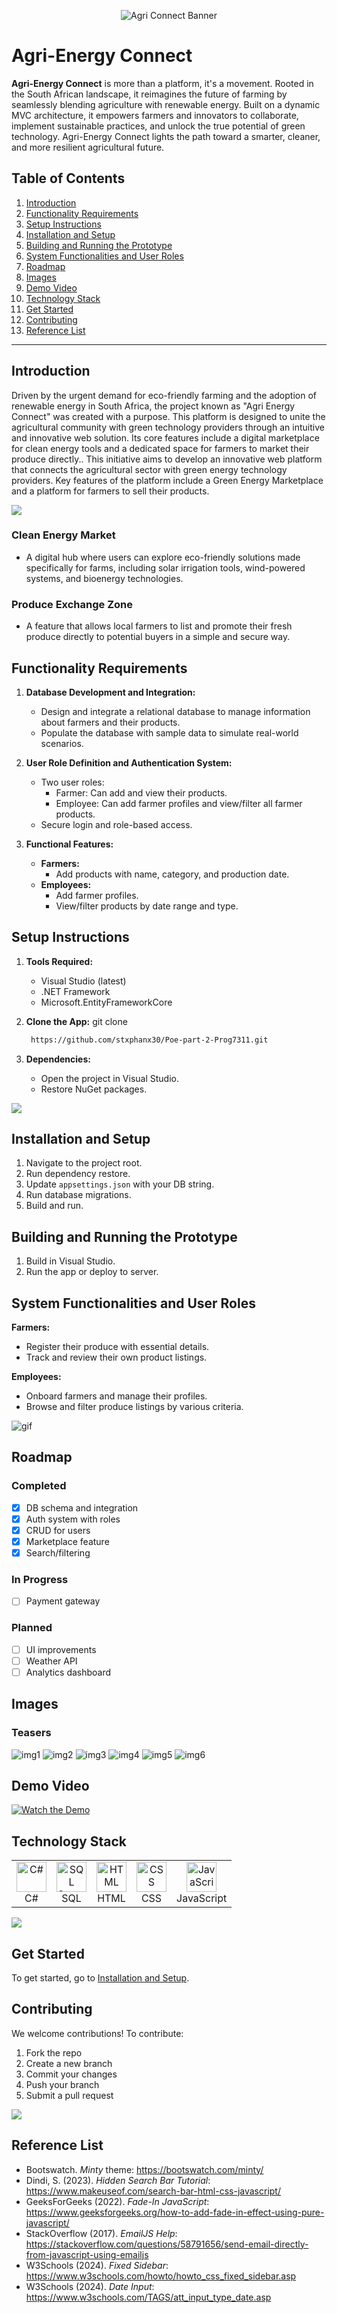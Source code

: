 <p align="center">
  <img src="https://github.com/user-attachments/assets/6f91d2f6-6a1c-438d-8d9b-a0a622ae10d7" alt="Agri Connect Banner" />
</p>

# Agri-Energy Connect

**Agri-Energy Connect** is more than a platform, it's a movement. Rooted in the South African landscape, it reimagines the future of farming by seamlessly blending agriculture with renewable energy. Built on a dynamic MVC architecture, it empowers farmers and innovators to collaborate, implement sustainable practices, and unlock the true potential of green technology. Agri-Energy Connect lights the path toward a smarter, cleaner, and more resilient agricultural future.

## Table of Contents

1. [Introduction](#introduction)
2. [Functionality Requirements](#functionality-requirements)
3. [Setup Instructions](#setup-instructions)
4. [Installation and Setup](#installation-and-setup)
5. [Building and Running the Prototype](#building-and-running-the-prototype)
6. [System Functionalities and User Roles](#system-functionalities-and-user-roles)
7. [Roadmap](#roadmap)
8. [Images](#images)
9. [Demo Video](#demo-video)
10. [Technology Stack](#technology-stack)
11. [Get Started](#get-started)
12. [Contributing](#contributing)
13. [Reference List](#reference-list)

---

## Introduction

Driven by the urgent demand for eco-friendly farming and the adoption of renewable energy in South Africa, the project known as "Agri Energy Connect" was created with a purpose. This platform is designed to unite the agricultural community with green technology providers through an intuitive and innovative web solution. Its core features include a digital marketplace for clean energy tools and a dedicated space for farmers to market their produce directly.. This initiative aims to develop an innovative web platform that connects the agricultural sector with green energy technology providers. Key features of the platform include a Green Energy Marketplace and a platform for farmers to sell their products.

<img src="https://media.baamboozle.com/uploads/images/604865/1676058321_96119_gif-url.gif" />

### Clean Energy Market

- A digital hub where users can explore eco-friendly solutions made specifically for farms, including solar irrigation tools, wind-powered systems, and bioenergy technologies.

### Produce Exchange Zone

- A feature that allows local farmers to list and promote their fresh produce directly to potential buyers in a simple and secure way.

## Functionality Requirements

1. **Database Development and Integration:**
   - Design and integrate a relational database to manage information about farmers and their products.
   - Populate the database with sample data to simulate real-world scenarios.

2. **User Role Definition and Authentication System:**
   - Two user roles:
     - Farmer: Can add and view their products.
     - Employee: Can add farmer profiles and view/filter all farmer products.
   - Secure login and role-based access.

3. **Functional Features:**
   - **Farmers:**
     - Add products with name, category, and production date.
   - **Employees:**
     - Add farmer profiles.
     - View/filter products by date range and type.

## Setup Instructions

1. **Tools Required:**
   - Visual Studio (latest)
   - .NET Framework
   - Microsoft.EntityFrameworkCore

2. **Clone the App:**
   git clone
   ```bash
    https://github.com/stxphanx30/Poe-part-2-Prog7311.git
   ```

4. **Dependencies:**
   - Open the project in Visual Studio.
   - Restore NuGet packages.

<img src="https://images-wixmp-ed30a86b8c4ca887773594c2.wixmp.com/f/aa9d2b73-a2e7-4148-b638-2b258ffe7644/dfulzfg-1f018aa1-8021-4fc7-9032-710dd7953e43.gif"/>

## Installation and Setup

1. Navigate to the project root.
2. Run dependency restore.
3. Update `appsettings.json` with your DB string.
4. Run database migrations.
5. Build and run.

## Building and Running the Prototype

1. Build in Visual Studio.
2. Run the app or deploy to server.

## System Functionalities and User Roles

**Farmers:**
- Register their produce with essential details.
- Track and review their own product listings.

**Employees:**
- Onboard farmers and manage their profiles.
- Browse and filter produce listings by various criteria.

![gif](https://cdn.pixabay.com/animation/2023/06/29/06/23/06-23-06-393_512.gif)

## Roadmap

### Completed
- [x] DB schema and integration
- [x] Auth system with roles
- [x] CRUD for users
- [x] Marketplace feature
- [x] Search/filtering

### In Progress
- [ ] Payment gateway

### Planned
- [ ] UI improvements
- [ ] Weather API
- [ ] Analytics dashboard

## Images

### Teasers
![img1](https://github.com/VCDN-2024/prog7311-part-2-Leighche/assets/104209100/a1a8c6bc-3b77-4ed1-ae35-63b3d2577bd1)
![img2](https://github.com/VCDN-2024/prog7311-part-2-Leighche/assets/104209100/f0a20c23-ae14-4f83-8425-1fd4b2ed9b3d)
![img3](https://github.com/VCDN-2024/prog7311-part-2-Leighche/assets/104209100/11d15d28-a35e-4f62-a10f-a0fc2f47ed1d)
![img4](https://github.com/VCDN-2024/prog7311-part-2-Leighche/assets/104209100/44061aae-a047-40e1-826c-53a715f8ecdc)
![img5](https://github.com/VCDN-2024/prog7311-part-2-Leighche/assets/104209100/38560584-a169-405f-955b-99b015f0dc93)
![img6](https://github.com/VCDN-2024/prog7311-part-2-Leighche/assets/104209100/7c36fc5d-b873-493e-bbe5-a6f04de9633c)

## Demo Video

[![Watch the Demo](https://github.com/VCDN-2024/prog7311-part-2-Leighche/assets/104209100/23b172e4-a4f5-4bd7-90fe-d4eba3a63e24)](https://youtu.be/anhSqbKigp8)

## Technology Stack

<table>
  <tr>
    <td align="center">
      <img src="https://cdn.worldvectorlogo.com/logos/c--4.svg" width="48" height="48" alt="C#"/><br/>C#
    </td>
    <td align="center">
      <img src="https://cdn-icons-png.flaticon.com/512/2772/2772128.png" width="48" height="48" alt="SQL Server"/><br/>SQL
    </td>
    <td align="center">
      <img src="https://cdn-icons-png.flaticon.com/512/732/732212.png" width="48" height="48" alt="HTML"/><br/>HTML
    </td>
    <td align="center">
      <img src="https://cdn-icons-png.flaticon.com/512/732/732190.png" width="48" height="48" alt="CSS"/><br/>CSS
    </td>
    <td align="center">
      <img src="https://cdn-icons-png.flaticon.com/512/5968/5968292.png" width="48" height="48" alt="JavaScript"/><br/>JavaScript
    </td>
  </tr>
</table>

<img src="https://cdn.pixabay.com/animation/2023/08/21/15/08/15-08-12-734_512.gif" />

## Get Started

To get started, go to [Installation and Setup](#installation-and-setup).

## Contributing

We welcome contributions! To contribute:
1. Fork the repo
2. Create a new branch
3. Commit your changes
4. Push your branch
5. Submit a pull request

<img src="https://media.tenor.com/u4RZrIbwcwEAAAAj/pokemon-miltank.gif" />

## Reference List

- Bootswatch. *Minty* theme: https://bootswatch.com/minty/  
- Dindi, S. (2023). *Hidden Search Bar Tutorial*: https://www.makeuseof.com/search-bar-html-css-javascript/  
- GeeksForGeeks (2022). *Fade-In JavaScript*: https://www.geeksforgeeks.org/how-to-add-fade-in-effect-using-pure-javascript/  
- StackOverflow (2017). *EmailJS Help*: https://stackoverflow.com/questions/58791656/send-email-directly-from-javascript-using-emailjs  
- W3Schools (2024). *Fixed Sidebar*: https://www.w3schools.com/howto/howto_css_fixed_sidebar.asp  
- W3Schools (2024). *Date Input*: https://www.w3schools.com/TAGS/att_input_type_date.asp

